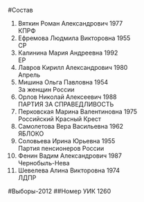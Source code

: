 #Состав
1. Вяткин Роман Александрович 1977   
    КПРФ
2. Ефремова Людмила Викторовна 1955   
    СР
3. Калинина Мария Андреевна 1992   
    ЕР
4. Лавров Кирилл Александрович 1980   
    Апрель
5. Мишина Ольга Павловна 1954   
    За женщин России
6. Орлов Николай Алексеевич 1988   
    ПАРТИЯ ЗА СПРАВЕДЛИВОСТЬ
7. Перковская Марина Валентиновна 1975   
    Российский Красный Крест
8. Самолетова Вера Васильевна 1962   
    ЯБЛОКО
9. Соловьева Ирина Юрьевна 1955   
    Партия пенсионеров России
10. Фенин Вадим Александрович 1987   
    Чернобыль-Нева
11. Шевелева Алина Викторовна 1974   
    ЛДПР

#Выборы-2012
##Номер УИК
1260